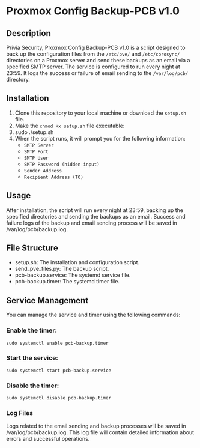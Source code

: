 # Proxmox Config Backup-PCB v1.0

## Description

Privia Security, Proxmox Config Backup-PCB v1.0 is a script designed to back up the configuration files from the `/etc/pve/` and `/etc/corosync/` directories on a Proxmox server and send these backups as an email via a specified SMTP server. The service is configured to run every night at 23:59. It logs the success or failure of email sending to the `/var/log/pcb/` directory.

## Installation

1. Clone this repository to your local machine or download the `setup.sh` file.
2. Make the `chmod +x setup.sh` file executable:
3. sudo ./setup.sh
4. When the script runs, it will prompt you for the following information:
   + `SMTP Server`
   + `SMTP Port`
   + `SMTP User`
   + `SMTP Password (hidden input)`
   + `Sender Address`
   + `Recipient Address (TO)`
## Usage

After installation, the script will run every night at 23:59, backing up the specified directories and sending the backups as an email. Success and failure logs of the backup and email sending process will be saved in /var/log/pcb/backup.log.

## File Structure
   + setup.sh: The installation and configuration script.
   + send_pve_files.py: The backup script.
   + pcb-backup.service: The systemd service file.
   + pcb-backup.timer: The systemd timer file.

## Service Management
You can manage the service and timer using the following commands:

### Enable the timer:
<code>sudo systemctl enable pcb-backup.timer</code>

### Start the service:
<code>sudo systemctl start pcb-backup.service</code>

### Disable the timer:
<code>sudo systemctl disable pcb-backup.timer</code>

### Log Files
Logs related to the email sending and backup processes will be saved in /var/log/pcb/backup.log. This log file will contain detailed information about errors and successful operations.
